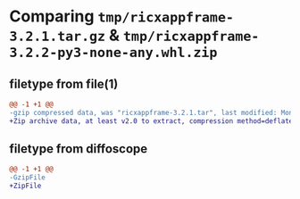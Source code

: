 # Comparing `tmp/ricxappframe-3.2.1.tar.gz` & `tmp/ricxappframe-3.2.2-py3-none-any.whl.zip`

## filetype from file(1)

```diff
@@ -1 +1 @@
-gzip compressed data, was "ricxappframe-3.2.1.tar", last modified: Mon Dec 12 12:04:35 2022, max compression
+Zip archive data, at least v2.0 to extract, compression method=deflate
```

## filetype from diffoscope

```diff
@@ -1 +1 @@
-GzipFile
+ZipFile
```

